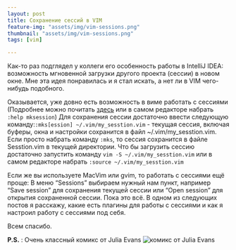 ```yaml
---
layout: post
title: Сохранение сессий в VIM
feature-img: "assets/img/vim-sessions.png"
thumbnail: "assets/img/vim-sessions.png"
tags: [vim]

---
```

Как-то раз подглядел у коллеги его особенность работы в IntelliJ IDEA: возможность мгновенной загрузки другого проекта (сессии) в новом окне. Мне эта идея понравилась и я стал искать, а нет ли в VIM чего-нибудь подобного.
<!--more-->

Оказывается, уже довно есть возможность в виме работать с сессиями (Подробнее можно почитать [здесь](http://vimdoc.sourceforge.net/htmldoc/starting.html#:mksession) или в самом редакторе набрать `:help mksession`) Для сохранения сессии достаточно ввести следующую команду:`:mks[ession] ~/.vim/my_sesstion.vim` - текущая сессия, включая буферы, окна и настройки сохранится в файл ~/.vim/my\_sesstion.vim. Если просто набрать команду `:mks`, то сессия сохранится в файле Sesstion.vim в текущей директории. Что бы загрузить сессию достаточно запустить команду `vim -S ~/.vim/my_sesstion.vim` или в самом редакторе набрать `:source ~/.vim/my_sesstion.vim`

Если же вы используете MacVim или gvim, то работать с сессиями ещё проще: В меню “Sessions” выбираем нужный нам пункт, например “Save session” для сохранения текущей сессии или “Open session” для открытия сохраненной сессии. Пока это всё. В одном из следующих постов я расскажу, какие есть плагины для работы с сессиями и как я настроил работу с сессиями под себя.

Всем спасибо.

**P.S.** : Очень классный комикс от Julia Evans ![комикс от Julia Evans](https://jvns.ca/images/vimsessions.png "Комикс про сессии в vim")
